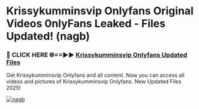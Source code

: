 # Krissykumminsvip Onlyfans Original Videos 0nlyFans Leaked - Files Updated! (nagb)

<h3>🔴 CLICK HERE 🌐==►► <a href="https://tinyurl.com/2m67pmp6" rel="nofollow">Krissykumminsvip Onlyfans Updated Files</a></h3>

Get Krissykumminsvip Onlyfans and all content. Now you can access all videos and pictures of Krissykumminsvip Onlyfans. New Updated Files 2025!

[![nagb](https://i.imgur.com/H4QAA4z.gif)](https://tinyurl.com/2m67pmp6)